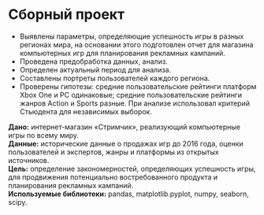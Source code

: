 # Сборный проект

- Выявлены параметры, определяющие успешность игры в разных регионах мира, на основании этого подготовлен отчет для магазина компьютерных игр для планирования рекламных кампаний.
- Проведена предобработка данных, анализ.
- Определен актуальный период для анализа.
- Составлены портреты пользователей каждого региона.
- Проверены гипотезы: средние пользовательские рейтинги платформ Xbox One и PC одинаковые; средние пользовательские рейтинги жанров Action и Sports разные. При анализе использовал критерий Стьюдента для независимых выборок.


**Дано:** интернет-магазин «Стримчик», реализующий компьютерные игры по всему миру.\
**Данные:** исторические данные о продажах игр до 2016 года, оценки пользователей и экспертов, жанры и платформы из открытых источников.\
**Цель:** определение закономерностей, определяющих успешность игры, для продвижения потенциально востребованного продукта и планирования рекламных кампаний.\
**Используемые библиотеки:** pandas, matplotlib.pyplot, numpy, seaborn, scipy.
